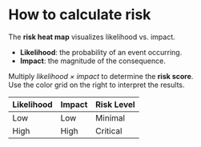 # How to calculate risk

The **risk heat map** visualizes likelihood vs. impact.

- **Likelihood**: the probability of an event occurring.
- **Impact**: the magnitude of the consequence.

Multiply *likelihood × impact* to determine the **risk score**.  
Use the color grid on the right to interpret the results.

| Likelihood | Impact | Risk Level |
|-------------|---------|-------------|
| Low         | Low     | Minimal     |
| High        | High    | Critical    |
